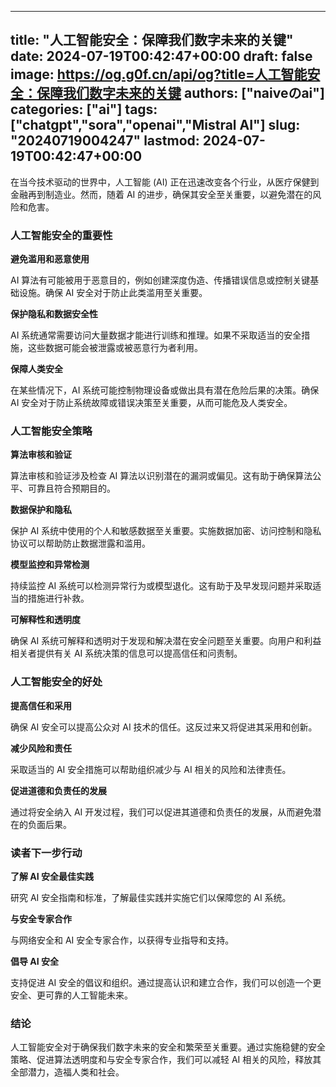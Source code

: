 
---
title: "人工智能安全：保障我们数字未来的关键"
date: 2024-07-19T00:42:47+00:00
draft: false
image: https://og.g0f.cn/api/og?title=人工智能安全：保障我们数字未来的关键
authors: ["naiveのai"]
categories: ["ai"]
tags: ["chatgpt","sora","openai","Mistral AI"]
slug: "20240719004247"
lastmod: 2024-07-19T00:42:47+00:00
---
在当今技术驱动的世界中，人工智能 (AI) 正在迅速改变各个行业，从医疗保健到金融再到制造业。然而，随着 AI 的进步，确保其安全至关重要，以避免潜在的风险和危害。

### 人工智能安全的重要性

**避免滥用和恶意使用**

AI 算法有可能被用于恶意目的，例如创建深度伪造、传播错误信息或控制关键基础设施。确保 AI 安全对于防止此类滥用至关重要。

**保护隐私和数据安全性**

AI 系统通常需要访问大量数据才能进行训练和推理。如果不采取适当的安全措施，这些数据可能会被泄露或被恶意行为者利用。

**保障人类安全**

在某些情况下，AI 系统可能控制物理设备或做出具有潜在危险后果的决策。确保 AI 安全对于防止系统故障或错误决策至关重要，从而可能危及人类安全。

### 人工智能安全策略

**算法审核和验证**

算法审核和验证涉及检查 AI 算法以识别潜在的漏洞或偏见。这有助于确保算法公平、可靠且符合预期目的。

**数据保护和隐私**

保护 AI 系统中使用的个人和敏感数据至关重要。实施数据加密、访问控制和隐私协议可以帮助防止数据泄露和滥用。

**模型监控和异常检测**

持续监控 AI 系统可以检测异常行为或模型退化。这有助于及早发现问题并采取适当的措施进行补救。

**可解释性和透明度**

确保 AI 系统可解释和透明对于发现和解决潜在安全问题至关重要。向用户和利益相关者提供有关 AI 系统决策的信息可以提高信任和问责制。

### 人工智能安全的好处

**提高信任和采用**

确保 AI 安全可以提高公众对 AI 技术的信任。这反过来又将促进其采用和创新。

**减少风险和责任**

采取适当的 AI 安全措施可以帮助组织减少与 AI 相关的风险和法律责任。

**促进道德和负责任的发展**

通过将安全纳入 AI 开发过程，我们可以促进其道德和负责任的发展，从而避免潜在的负面后果。

### 读者下一步行动

**了解 AI 安全最佳实践**

研究 AI 安全指南和标准，了解最佳实践并实施它们以保障您的 AI 系统。

**与安全专家合作**

与网络安全和 AI 安全专家合作，以获得专业指导和支持。

**倡导 AI 安全**

支持促进 AI 安全的倡议和组织。通过提高认识和建立合作，我们可以创造一个更安全、更可靠的人工智能未来。

### 结论

人工智能安全对于确保我们数字未来的安全和繁荣至关重要。通过实施稳健的安全策略、促进算法透明度和与安全专家合作，我们可以减轻 AI 相关的风险，释放其全部潜力，造福人类和社会。
